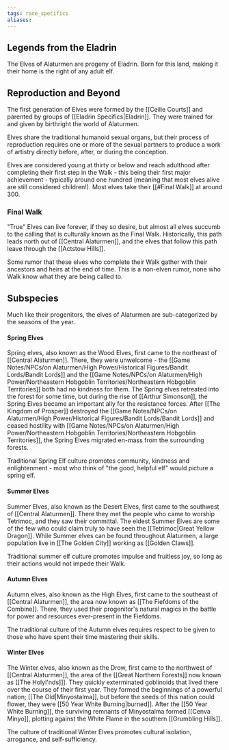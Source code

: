 ```yaml
---
tags: race_specifics
aliases:
---
```

## Legends from the Eladrin
The Elves of Alaturmen are progeny of Eladrin. Born for this land, making it their home is the right of any adult elf.

## Reproduction and Beyond
The first generation of Elves were formed by the [[Ceilie Courts]] and parented by groups of [[Eladrin Specifics|Eladrin]]. They were trained for and given by birthright the world of Alaturmen.

Elves share the traditional humanoid sexual organs, but their process of reproduction requires one or more of the sexual partners to produce a work of artistry directly before, after, or during the conception.

Elves are considered young at thirty or below and reach adulthood after completing their first step in the Walk - this being their first major achievement - typically around one hundred (meaning that most elves alive are still considered children!). Most elves take their [[#Final Walk]] at around 300.

### Final Walk
"True" Elves can live forever, if they so desire, but almost all elves succumb to the calling that is culturally known as the Final Walk. Historically, this path leads north out of [[Central Alaturmen]], and the elves that follow this path leave through the [[Actstow Hills]]. 

Some rumor that these elves who complete their Walk gather with their ancestors and heirs at the end of time. This is a non-elven rumor, none who Walk know what they are being called to.

## Subspecies
Much like their progenitors, the elves of Alaturmen are sub-categorized by the seasons of the year.

#### Spring Elves
Spring elves, also known as the Wood Elves, first came to the northeast of [[Central Alaturmen]]. There, they were unwelcome - the [[Game Notes/NPCs/on Alaturmen/High Power/Historical Figures/Bandit Lords/Bandit Lords]] and the [[Game Notes/NPCs/on Alaturmen/High Power/Northeastern Hobgoblin Territories/Northeastern Hobgoblin Territories]] both had no kindness for them. The Spring elves retreated into the forest for some time, but during the rise of [[Arthur Simonson]], the Spring Elves became an important ally for the resistance forces. After [[The Kingdom of Prosper]] destroyed the [[Game Notes/NPCs/on Alaturmen/High Power/Historical Figures/Bandit Lords/Bandit Lords]] and ceased hostility with [[Game Notes/NPCs/on Alaturmen/High Power/Northeastern Hobgoblin Territories/Northeastern Hobgoblin Territories]], the Spring Elves migrated en-mass from the surrounding forests.

Traditional Spring Elf culture promotes community, kindness and enlightenment - most who think of "the good, helpful elf" would picture a spring elf.

#### Summer Elves
Summer Elves, also known as the Desert Elves, first came to the southwest of [[Central Alaturmen]]. There they met the people who came to worship Tetrimoc, and they saw their committal. The eldest Summer Elves are some of the few who could claim truly to have seen the [[Tetrimoc|Great Yellow Dragon]]. While Summer elves can be found throughout Alaturmen, a large population live in [[The Golden City]] working as [[Golden Claws]].

Traditional summer elf culture promotes impulse and fruitless joy, so long as their actions would not impede their Walk.

#### Autumn Elves
Autumn elves, also known as the High Elves, first came to the southeast of [[Central Alaturmen]], the area now known as [[The Fiefdoms of the Combine]]. There, they used their progenitor's natural magics in the battle for power and resources ever-present in the Fiefdoms. 

The traditional culture of the Autumn elves requires respect to be given to those who have spent their time mastering their skills.

#### Winter Elves
The Winter elves, also known as the Drow, first came to the northwest of [[Central Alaturmen]], the area of the [[Great Northern Forests]] now known as [[The Holyl'nds]]]. They quickly exterminated goblinoids that lived there over the course of their first year. They formed the beginnings of a powerful nation; [[The Old|Minyostalma]], but before the seeds of this nation could flower, they were [[50 Year White Burning|burned]]. After the [[50 Year White Burning]], the surviving remnants of Minyostalma formed [[Cenva Minyo]], plotting against the White Flame in the southern [[Grumbling Hills]].

The culture of traditional Winter Elves promotes cultural isolation, arrogance, and self-sufficiency. 

